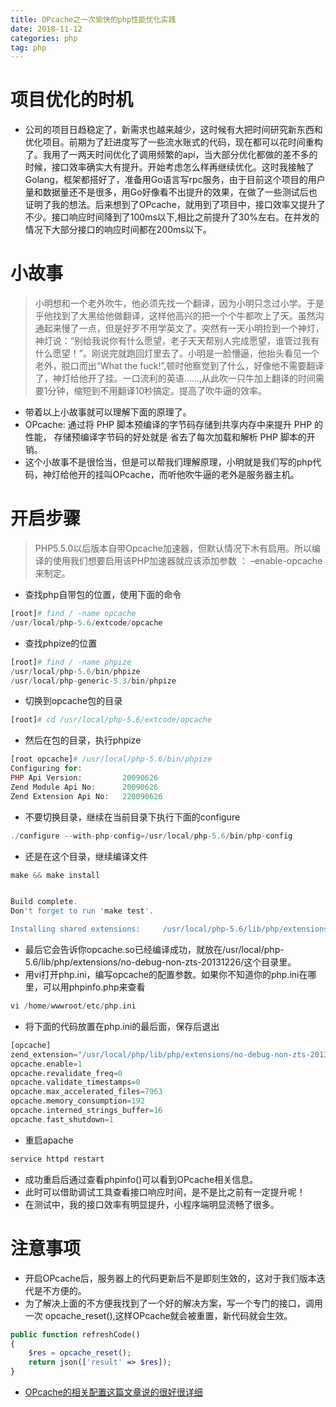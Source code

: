 ```yaml
---
title: OPcache之一次愉快的php性能优化实践
date: 2018-11-12
categories: php
tag: php
---
```


# 项目优化的时机
- 公司的项目日趋稳定了，新需求也越来越少，这时候有大把时间研究新东西和优化项目。前期为了赶进度写了一些流水账式的代码，现在都可以花时间重构了。我用了一两天时间优化了调用频繁的api，当大部分优化都做的差不多的时候，接口效率确实大有提升。开始考虑怎么样再继续优化。这时我接触了Golang，框架都搭好了，准备用Go语言写rpc服务，由于目前这个项目的用户量和数据量还不是很多，用Go好像看不出提升的效果，在做了一些测试后也证明了我的想法。后来想到了OPcache，就用到了项目中，接口效率又提升了不少。接口响应时间降到了100ms以下,相比之前提升了30%左右。在并发的情况下大部分接口的响应时间都在200ms以下。

# 小故事

> 小明想和一个老外吹牛，他必须先找一个翻译，因为小明只念过小学。于是乎他找到了大黑给他做翻译，这样他高兴的把一个个牛都吹上了天。虽然沟通起来慢了一点，但是好歹不用学英文了。突然有一天小明捡到一个神灯，神灯说：“别给我说你有什么愿望，老子天天帮别人完成愿望，谁管过我有什么愿望！”。刚说完就跑回灯里去了。小明是一脸懵逼，他抬头看见一个老外，脱口而出“What the fuck!”,顿时他察觉到了什么，好像他不需要翻译了，神灯给他开了挂。一口流利的英语......,从此吹一只牛加上翻译的时间需要1分钟，缩短到不用翻译10秒搞定。提高了吹牛逼的效率。

- 带着以上小故事就可以理解下面的原理了。
- OPcache:  通过将 PHP 脚本预编译的字节码存储到共享内存中来提升 PHP 的性能， 存储预编译字节码的好处就是 省去了每次加载和解析 PHP 脚本的开销。
- 这个小故事不是很恰当，但是可以帮我们理解原理，小明就是我们写的php代码，神灯给他开的挂叫OPcache，而听他吹牛逼的老外是服务器主机。

# 开启步骤

> PHP5.5.0以后版本自带Opcache加速器，但默认情况下木有启用。所以编译的使用我们想要启用该PHP加速器就应该添加参数 ： –enable-opcache 来制定。

- 查找php自带包的位置，使用下面的命令
``` php
[root]# find / -name opcache
/usr/local/php-5.6/extcode/opcache
```

- 查找phpize的位置
``` php
[root]# find / -name phpize
/usr/local/php-5.6/bin/phpize
/usr/local/php-generic-5.3/bin/phpize
```

- 切换到opcache包的目录
``` php
[root]# cd /usr/local/php-5.6/extcode/opcache
```

- 然后在包的目录，执行phpize
``` php
[root opcache]# /usr/local/php-5.6/bin/phpize
Configuring for:
PHP Api Version:         20090626
Zend Module Api No:      20090626
Zend Extension Api No:   220090626
```

- 不要切换目录，继续在当前目录下执行下面的configure
``` php
./configure --with-php-config=/usr/local/php-5.6/bin/php-config
```

- 还是在这个目录，继续编译文件

``` php
make && make install


Build complete.
Don't forget to run 'make test'.

Installing shared extensions:     /usr/local/php-5.6/lib/php/extensions/no-debug-non-zts-20131226/
```

- 最后它会告诉你opcache.so已经编译成功，就放在/usr/local/php-5.6/lib/php/extensions/no-debug-non-zts-20131226/这个目录里。
- 用vi打开php.ini，编写opcache的配置参数。如果你不知道你的php.ini在哪里，可以用phpinfo.php来查看

``` php
vi /home/wwwroot/etc/php.ini
```

- 将下面的代码放置在php.ini的最后面，保存后退出
``` php
[opcache]
zend_extension="/usr/local/php/lib/php/extensions/no-debug-non-zts-20131226/opcache.so"
opcache.enable=1
opcache.revalidate_freq=0
opcache.validate_timestamps=0
opcache.max_accelerated_files=7963
opcache.memory_consumption=192
opcache.interned_strings_buffer=16
opcache.fast_shutdown=1
```

- 重启apache

``` php
service httpd restart
```

- 成功重启后通过查看phpinfo()可以看到OPcache相关信息。
- 此时可以借助调试工具查看接口响应时间，是不是比之前有一定提升呢！
- 在测试中，我的接口效率有明显提升，小程序端明显流畅了很多。


# 注意事项
- 开启OPcache后，服务器上的代码更新后不是即刻生效的，这对于我们版本迭代是不方便的。
- 为了解决上面的不方便我找到了一个好的解决方案，写一个专门的接口，调用一次 opcache_reset(),这样OPcache就会被重置，新代码就会生效。

``` php
public function refreshCode()
{
    $res = opcache_reset();
    return json(['result' => $res]);
}
```

- [OPcache的相关配置这篇文章说的很好很详细](https://segmentfault.com/a/1190000005844450)